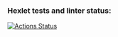 ### Hexlet tests and linter status:
[![Actions Status](https://github.com/sunn-shinne/layout-designer-project-59/workflows/hexlet-check/badge.svg)](https://github.com/sunn-shinne/layout-designer-project-59/actions)